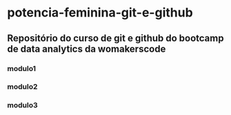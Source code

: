 # potencia-feminina-git-e-github

## Repositório do curso de git e github do bootcamp de data analytics da womakerscode


### modulo1
### modulo2
### modulo3